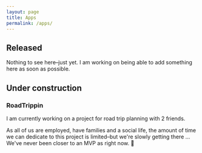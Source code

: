```yaml
---
layout: page
title: Apps
permalink: /apps/
---
```


## Released

Nothing to see here–just yet. I am working on being able to add something here as soon as possible.

## Under construction

### RoadTrippin

I am currently working on a project  for road trip planning with 2 friends.

As all of us are employed, have families and a social life, the amount of time we can dedicate to this project is limited–but we're slowly getting there … We've never been closer to an MVP as right now. 🤗
